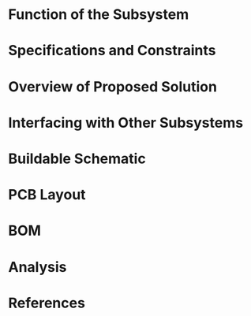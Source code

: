 # Function of the Subsystem


# Specifications and Constraints


# Overview of Proposed Solution


# Interfacing with Other Subsystems


# Buildable Schematic


# PCB Layout

# BOM

# Analysis

# References
